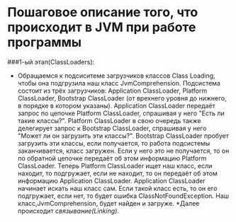 # Пошаговое описание того, что происходит в JVM при работе программы


###1-ый этап(ClassLoaders):
* Обращаемся к подсиситеме загрузчиков классов Class Loading, чтобы она подгрузила наш класс JvmComprehension.
Подсистема состоит из трёх загрузчиков: Application ClassLoader, Platform ClassLoader, Bootstrap ClassLoader (от врехнего уровня до нижнего, в порядке в котором указаны). Application ClassLoader передаёт запрос по цепочке Platform ClassLoader, спрашивая у него "Есть ли такие классы?". Platform ClassLoader в свою очередь также делегирует запрос к Bootstrap ClassLoader, спрашивая у него "Может ли он загрузить эти классы?". Bootstrap ClassLoader пробует загрузить эти классы, если получается, то работа подсистемы заканчивается, класс загружен. Если у него это не получается, то он по обратной цепочке передаёт об этом информацию Platform ClassLoader. Теперь Platform ClassLoader ищет наш класс, если находит, то подгружает, если не находит, то он передаёт об этом информацию Application ClassLoader. Application ClassLoader начинает искать наш класс сам. Если такой класс есть, то он его подгружает, если нет, то будет ошибка ClassNotFoundException. Наш класс,JvmComprehension, будет найден и загруже.
*Далее происходит *связывание(Linking)*. 
